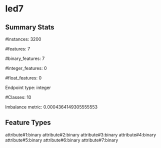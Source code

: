 # led7

## Summary Stats

#instances: 3200

#features: 7

  #binary_features: 7

  #integer_features: 0

  #float_features: 0

Endpoint type: integer

#Classes: 10

Imbalance metric: 0.0004364149305555553

## Feature Types

 attribute#1:binary
attribute#2:binary
attribute#3:binary
attribute#4:binary
attribute#5:binary
attribute#6:binary
attribute#7:binary

